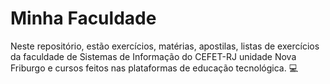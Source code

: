# Minha Faculdade

Neste repositório, estão exercícios, matérias, apostilas, listas de exercícios da faculdade de Sistemas de Informação do CEFET-RJ unidade Nova Friburgo e cursos feitos nas plataformas de educação tecnológica. :computer:
